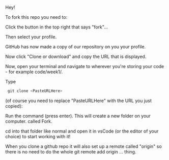 Hey!

To fork this repo you need to:

Click the button in the top right that says "fork"...

Then select your profile.

GitHub has now made a copy of our repository on you your profile.

Now click "Clone or download" and copy the URL that is displayed.

Now, open your terminal and navigate to wherever you're storing your code - for example code/week1/.

Type

```javascript
 git clone <PasteURLHere> 
```

(of course you need to replace "PasteURLHere" with the URL you just copied):

Run the command (press enter). This will create a new folder on your computer. called Fork.

cd into that folder like normal and open it in vsCode (or the editor of your choice) to start working with it!

When you clone a github repo it will also set up a remote called "origin" so there is no need to do the whole git remote add origin ... thing.
